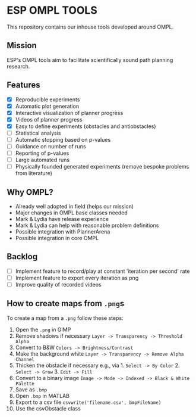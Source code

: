# ESP OMPL TOOLS

This repository contains our inhouse tools developed around OMPL.

## Mission

ESP's OMPL tools aim to facilitate scientifically sound path planning research.

## Features

- [x] Reproducible experiments
- [x] Automatic plot generation
- [x] Interactive visualization of planner progress
- [x] Videos of planner progress
- [x] Easy to define experiments (obstacles and antiobstacles)
- [ ] Statistical analysis
- [ ] Automatic stopping based on p-values
- [ ] Guidance on number of runs
- [ ] Reporting of p-values
- [ ] Large automated runs
- [ ] Physically founded generated experiments (remove bespoke problems from literature)

## Why OMPL?

- Already well adopted in field (helps our mission)
- Major changes in OMPL base classes needed
- Mark & Lydia have release experience
- Mark & Lydia can help with reasonable problem definitions
- Possible integration with PlannerArena
- Possible integration in core OMPL

## Backlog
- [ ] Implement feature to record/play at constant 'iteration per second' rate
- [ ] Implement feature to export every iteration as png
- [ ] Improve quality of recorded videos

## How to create maps from `.png`s

To create a map from a `.png` follow these steps:
   1. Open the `.png` in GIMP
   2. Remove shadows if necessary `Layer -> Transparency -> Threshold Alpha`
   3. Convert to B&W `Colors -> Brightness/Contrast`
   4. Make the background white `Layer -> Transparency -> Remove Alpha Channel`
   5. Thicken the obstacle if necessary e.g., via
     1. `Select -> By Color`
     2. `Select -> Grow`
     3. `Edit -> Fill`
   6. Convert to a binary image `Image -> Mode -> Indexed -> Black & White Palette`
   7. Save as `.bmp`
   8. Open `.bmp` in MATLAB
   9. Export to a csv file `csvwrite('filename.csv', bmpFileName)`
   10. Use the csvObstacle class
